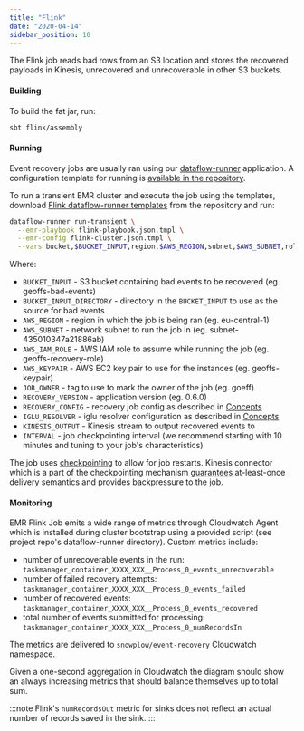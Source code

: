 ```yaml
---
title: "Flink"
date: "2020-04-14"
sidebar_position: 10
---
```


The Flink job reads bad rows from an S3 location and stores the recovered payloads in Kinesis, unrecovered and unrecoverable in other S3 buckets.

#### Building

To build the fat jar, run:

```bash
sbt flink/assembly
```

#### Running

Event recovery jobs are usually ran using our [dataflow-runner](https://github.com/snowplow/dataflow-runner) application. A configuration template for running is [available in the repository](https://github.com/snowplow-incubator/snowplow-event-recovery/blob/master/.dataflow-runner).

To run a transient EMR cluster and execute the job using the templates, download [Flink dataflow-runner templates](https://github.com/snowplow-incubator/snowplow-event-recovery/blob/master/.dataflow-runner) from the repository and run:

```bash
dataflow-runner run-transient \
  --emr-playbook flink-playbook.json.tmpl \
  --emr-config flink-cluster.json.tmpl \
  --vars bucket,$BUCKET_INPUT,region,$AWS_REGION,subnet,$AWS_SUBNET,role,$AWS_IAM_ROLE,keypair,$AWS_KEYPAIR,client,$JOB_OWNER,version,$RECOVERY_VERSION,config,$RECOVERY_CONFIG,resolver,$IGLU_RESOLVER,output,$KINESIS_OUTPUT,inputdir,$BUCKET_INPUT_DIRECTORY,interval,$INTERVAL
  ```
Where:
- `BUCKET_INPUT` - S3 bucket containing bad events to be recovered (eg. geoffs-bad-events)
- `BUCKET_INPUT_DIRECTORY` - directory in the `BUCKET_INPUT` to use as the source for bad events
- `AWS_REGION` - region in which the job is being ran (eg. eu-central-1)
- `AWS_SUBNET` - network subnet to run the job in (eg. subnet-435010347a21886ab)
- `AWS_IAM_ROLE` - AWS IAM role to assume while running the job (eg. geoffs-recovery-role)
- `AWS_KEYPAIR` - AWS EC2 key pair to use for the instances (eg. geoffs-keypair)
- `JOB_OWNER` - tag to use to mark the owner of the job (eg. goeff)
- `RECOVERY_VERSION` - application version (eg. 0.6.0)
- `RECOVERY_CONFIG` - recovery job config as described in [Concepts](../../0-2-concepts/index.md)
- `IGLU_RESOLVER` - iglu resolver configuration as described in  [Concepts](../../0-2-concepts/index.md)
- `KINESIS_OUTPUT` - Kinesis stream to output recovered events to
- `INTERVAL` - job checkpointing interval (we recommend starting with 10 minutes and tuning to your job's characteristics)


The job uses [checkpointing](https://nightlies.apache.org/flink/flink-docs-release-1.15/docs/dev/datastream/fault-tolerance/checkpointing/) to allow for job restarts. Kinesis connector which is a part of the checkpointing mechanism [guarantees](https://nightlies.apache.org/flink/flink-docs-release-1.15/docs/connectors/datastream/kinesis/#kinesis-sinks-and-fault-tolerance) at-least-once delivery semantics and provides backpressure to the job.

#### Monitoring

EMR Flink Job emits a wide range of metrics through Cloudwatch Agent which is installed during cluster bootstrap using a provided script (see project repo's dataflow-runner directory). Custom metrics include:
- number of unrecoverable events in the run: `taskmanager_container_XXXX_XXX__Process_0_events_unrecoverable`
- number of failed recovery attempts: `taskmanager_container_XXXX_XXX__Process_0_events_failed`
- number of recovered events: `taskmanager_container_XXXX_XXX__Process_0_events_recovered`
- total number of events submitted for processing: `taskmanager_container_XXXX_XXX__Process_0_numRecordsIn`

The metrics are delivered to `snowplow/event-recovery` Cloudwatch namespace.

Given a one-second aggregation in Cloudwatch the diagram should show an always increasing metrics that should balance themselves up to total sum.

:::note
Flink's `numRecordsOut` metric for sinks does not reflect an actual number of records saved in the sink.
:::
